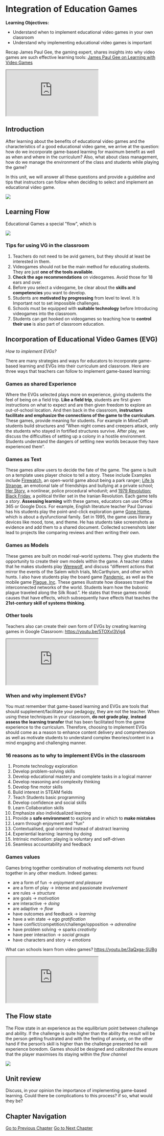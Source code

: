 # Integration of Education Games

**Learning Objectives:**

- Understand when to implement educational video games in your own classroom
- Understand why implementing educational video games is important

Recap James Paul Gee, the gaming expert, shares insights into why video games are such effective learning tools:
[James Paul Gee on Learning with Video Games](https://youtu.be/JnEN2Sm4IIQ)
<iframe src="https://www.youtube.com/embed/JnEN2Sm4IIQ"></iframe>

## Introduction

After learning about the benefits of educational video games and the characteristics of a good educational video game, we arrive at the question: how do we incorporate game-based learning for maximum benefit as well as when and where in the curriculum? Also, what about class management, how do we manage the environment of the class and students while playing the game?

In this unit, we will answer all these questions and provide a guideline and tips that instructors can follow when deciding to select and implement an educational video game.

![](_img/tips_vg_classroom.webp)

## Learning Flow
Educational Games a special "flow", which is

![](_img/cognitive_approach.png)

### Tips for using VG in the classroom
1. Teachers do not need to be avid gamers, but they should at least be interested in them.
2.  Videogames should not be the main method for educating students. They are just **one of the tools available**.
3.  **Check the age recommendations** on videogames. Avoid those for 18 ears and over.
4. Before you select a videogame, be clear about the **skills and competencies** you want to develop.
5. Students are **motivated by progressing** from level to level. It Is Important not to set impossible challenges.
6. Schools must be equipped with **suitable technology** before Introducing videogames into the classroom.
7. Students can get hooked on videogames so teaching how to **control their use** is also part of classroom education.

## Incorporation of Educational Video Games (EVG)

_How to implement EVGs?_

There are many strategies and ways for educators to incorporate game-based learning and EVGs into their curriculum and classroom. Here are three ways that teachers can follow to implement game-based learning:

### Games as shared Experience
Where the EVGs selected plays more on experience, giving students the feel of being on a field trip. **Like a field trip**, students are first given instructions on what to expect and are then given freedom to explore an out-of-school location. And then back in the classroom, **instructors facilitate and emphasize the connections of the game to the curriculum**. These games, provide meaning for students.
For example in MineCraft students build structures and “When night comes and creepers attack, only the students who stayed in fortified structures survive. After play, we discuss the difficulties of setting up a colony in a hostile environment. Students understand the dangers of settling new worlds because they have experienced them”.

### Games as Text
These games allow users to decide the fate of the game. The game is built on a template uses player choice to tell a story. These include Examples include [Firewatch](http://www.firewatchgame.com/), an open-world game about being a park ranger; [Life Is Strange](https://lifeisstrange.square-enix-games.com/en-gb/), an emotional tale of friendships and bullying at a private school; [Her Story](https://www.herstorygame.com/), a nonlinear, police procedural whodunit; and [1979 Revolution: Black Friday](https://www.gamesforchange.org/games/1979-revolution-black-friday/), a political thriller set in the Iranian Revolution.
Each game tells a *story*.
**Assessing learning** with these games, educators can use Office 365 or Google Docs. For example, English literature teacher Paul Darvasi has his students play the point-and-click exploration game [Gone Home](https://gonehome.com/), which is about a dysfunctional family. Set in 1995, the game uses literary devices like mood, tone, and theme. He has students take screenshots as evidence and add them to a shared document. Collected screenshots later lead to projects like comparing reviews and then writing their own.

### Games as Models
These games are built on model real-world systems. They give students the opportunity to create their own models within the game. A teacher states that he makes students play [Werewolf](https://teambuilding.com/blog/werewolf-game-rules), and discuss “different actions that mirror the events of the Salem witch trials, McCarthyism, and other witch hunts. I also have students play the board game [Pandemic](https://www.zmangames.com/en/games/pandemic/), as well as the mobile game [Plague, Inc](https://www.ndemiccreations.com/en/22-plague-inc). These games illustrate how diseases travel the interconnected networks of the world. Students learn how the bubonic plague traveled along the Silk Road.”. He states that these games model causes that have effects, which subsequently have effects that teaches the **21st-century skill of systems thinking**.

### Other tools
Teachers also can create their own form of EVGs by creating learning games in Google Classroom: https://youtu.be/5TOXvl3Vig4
<iframe src="https://www.youtube.com/embed/5TOXvl3Vig4"></iframe>

### When and why implement EVGs?
You must remember that game-based learning and EVGs are tools that should supplement/facilitate your pedagogy, they are not the teacher. When using these techniques in your classroom, **do not grade play**, **instead assess the learning transfer** that has been facilitated from the game experience to the curriculum.
Therefore, choosing to implement EVGs should come as a reason to enhance content delivery and comprehension as well as motivate students to understand complex theories/content in a mind engaging and challenging manner.

### 16 reasons as to why to implement EVGs in the classroom

1. Promote technology exploration
2. Develop problem-solving skills
3. Develop educational mastery and complete tasks in a logical manner
4. Develop reasoning and complexity thinking
5. Develop fine motor skills
6. Build interest in STEAM fields
7. Teach Students basic programming
8. Develop confidence and social skills
9. Learn Collaboration skills
10. Emphasize also individualized learning
11. Provide a **safe environment** to explore and in which to **make mistakes**
12. Learn through enjoyment and "fun"
13. Contextualised, goal oriented instead of abstract learning
14. Experiential learning: learning by doing
15. Intrinsic motivation: playing is voluntary and self-driven
16. Seamless accountability and feedback

### Games values
Games bring together combination of motivating elements not found together in any other medium. Indeed games: 
- are a form of fun -> _enjoyment and pleasure_
- are a form of play -> intense and passionate _involvement_
- are rules -> _structure_
- are goals -> _motivation_
- are interactive -> _doing_
- are adaptive -> _flow_
- have outcomes and feedback -> _learning_
- have a win state -> ego _gratification_
- have conflict/competition/challenge/opposition -> _adrenaline_
- have problem solving -> sparks _creativity_
- have peer interaction -> _social groups_
- have characters and story -> _emotions_

What can schools learn from video games?
https://youtu.be/3aQxga-SUBg
<iframe src="https://www.youtube.com/embed/3aQxga-SUBg"></iframe>

## The Flow state
The Flow state in an experience as the equilibrium point between challenge and ability. If the challenge is quite higher than the ability the result will be the person getting frustrated and with the feeling of anxiety, on the other hand if the person’s skill is higher than the challenge presented he will experience boredom.
Games should be designed and calibrated the ensure that the player maximises its staying within the *flow channel*


![](_img/flow-1.png)

## Unit review
Discuss, in your opinion the importance of implementing game-based learning.
Could there be complications to this process? if so, what would they be?

## Chapter Navigation
[Go to Previous Chapter](20%20educational_games.md)
[Go to Next Chapter](40%20types%20of%20digital%20games.md)